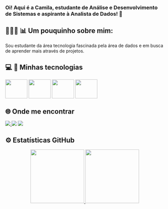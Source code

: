 ### Oi! Aqui é a Camila, estudante de Análise e Desenvolvimento de Sistemas e aspirante à Analista de Dados! 👋

## 👩🏻‍💻 📊 Um pouquinho sobre mim:
<div>
   <p> Sou estudante da área tecnologia fascinada pela área de dados e em busca de aprender mais através de projetos.
   </p>
</div>

## 💻 🚀 Minhas tecnologias

<div style="display: inline_block">

   <img align="center" height="60" width="70" src="https://cdn.jsdelivr.net/gh/devicons/devicon/icons/python/python-original.svg" />
    
   <img align="center" height="60" width="70" src="https://cdn.jsdelivr.net/gh/devicons/devicon/icons/mysql/mysql-original-wordmark.svg" />

   <img align="center" height="60" width="70" src="https://cdn.jsdelivr.net/gh/devicons/devicon/icons/pandas/pandas-original-wordmark.svg" />
          
   <img align="center" height="60" width="70" src="https://cdn.jsdelivr.net/gh/devicons/devicon/icons/numpy/numpy-original-wordmark.svg" />                
</div>

## 🌐 Onde me encontrar
  
<div> 
   <a href="mailto:camilaalvesf2014@gmail.com"><img src=https://img.shields.io/badge/Gmail-D14836?style=for-the-badge&logo=gmail&logoColor=white>
  <a href="https://medium.com/@camilaalves_5292" target="_blank"><img src="https://img.shields.io/badge/Medium-12100E?style=for-the-badge&logo=medium&logoColor=white" target="_blank"></a>
  <a href="https://www.linkedin.com/in/camila-alves-ferreira-91b502168/" target="_blank"><img src="https://img.shields.io/badge/-LinkedIn-%230077B5?style=for-the-badge&logo=linkedin&logoColor=white" target="_blank"></a> 
</div>

## ⚙️ Estatísticas GitHub

<div align="center">
  <a href="https://github.com/camila-alves-ferreira">
  <img height="170em" src="https://github-readme-stats-sigma-five.vercel.app/api?username=camila-alves-ferreira&show_icons=true&theme=dark&include_all_commits=true&count_private=true"/>
  <img height="170em" src="https://github-readme-stats-sigma-five.vercel.app/api/top-langs/?username=camila-alves-ferreira&layout=compact&langs_count=7&theme=dark"/>
</div>
